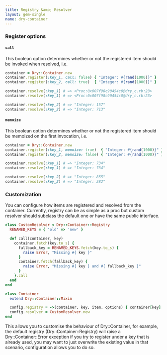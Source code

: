 ```yaml
---
title: Registry &amp; Resolver
layout: gem-single
name: dry-container
---
```


### Register options

#### `call`

This boolean option determines whether or not the registered item should be invoked when resolved, i.e.

```ruby
container = Dry::Container.new
container.register(:key_1, call: false) { "Integer: #{rand(1000)}" }
container.register(:key_2, call: true)  { "Integer: #{rand(1000)}" }

container.resolve(:key_1) # => <Proc:0x007f98c90454c0@dry_c.rb:23>
container.resolve(:key_1) # => <Proc:0x007f98c90454c0@dry_c.rb:23>

container.resolve(:key_2) # => "Integer: 157"
container.resolve(:key_2) # => "Integer: 713"
```

#### `memoize`

This boolean option determines whether or not the registered item should be memoized on the first invocation, i.e.

```ruby
container = Dry::Container.new
container.register(:key_1, memoize: true)  { "Integer: #{rand(1000)}" }
container.register(:key_2, memoize: false) { "Integer: #{rand(1000)}" }

container.resolve(:key_1) # => "Integer: 734"
container.resolve(:key_1) # => "Integer: 734"

container.resolve(:key_2) # => "Integer: 855"
container.resolve(:key_2) # => "Integer: 282"
```

### Customization

You can configure how items are registered and resolved from the container. Currently, registry can be as simple as a proc
but custom resolver should subclass the default one or have the same public interface.

```ruby
class CustomResolver < Dry::Container::Registry
  RENAMED_KEYS = { 'old' => 'new' }

  def call(container, key)
    container.fetch(key.to_s) {
      fallback_key = RENAMED_KEYS.fetch(key.to_s) {
        raise Error, "Missing #{ key }"
      }
      container.fetch(fallback_key) {
        raise Error, "Missing #{ key } and #{ fallback_key }"
      }
    }.call
  end
end

class Container
  extend Dry::Container::Mixin

  config.registry = ->(container, key, item, options) { container[key] = item }
  config.resolver = CustomResolver.new
end
```

This allows you to customise the behaviour of Dry::Container, for example, the default registry (Dry::Container::Registry) will raise a Dry::Container::Error exception if you try to register under a key that is already used, you may want to just overwrite the existing value in that scenario, configuration allows you to do so.
